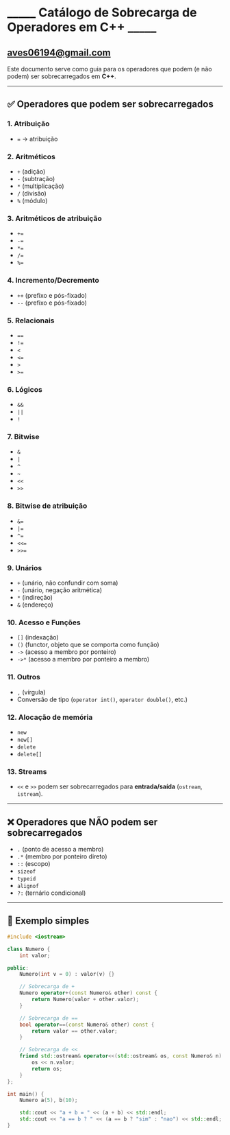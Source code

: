 # _____ Catálogo de Sobrecarga de Operadores em C++ _____
## aves06194@gmail.com

Este documento serve como guia para os operadores que podem (e não podem) ser sobrecarregados em **C++**.

---

## ✅ Operadores que podem ser sobrecarregados

### 1. Atribuição
- `=` → atribuição

### 2. Aritméticos
- `+` (adição)
- `-` (subtração)
- `*` (multiplicação)
- `/` (divisão)
- `%` (módulo)

### 3. Aritméticos de atribuição
- `+=`
- `-=`
- `*=`
- `/=`
- `%=`

### 4. Incremento/Decremento
- `++` (prefixo e pós-fixado)
- `--` (prefixo e pós-fixado)

### 5. Relacionais
- `==`
- `!=`
- `<`
- `<=`
- `>`
- `>=`

### 6. Lógicos
- `&&`
- `||`
- `!`

### 7. Bitwise
- `&`
- `|`
- `^`
- `~`
- `<<`
- `>>`

### 8. Bitwise de atribuição
- `&=`
- `|=`
- `^=`
- `<<=`
- `>>=`

### 9. Unários
- `+` (unário, não confundir com soma)
- `-` (unário, negação aritmética)
- `*` (indireção)
- `&` (endereço)

### 10. Acesso e Funções
- `[]` (indexação)
- `()` (functor, objeto que se comporta como função)
- `->` (acesso a membro por ponteiro)
- `->*` (acesso a membro por ponteiro a membro)

### 11. Outros
- `,` (vírgula)
- Conversão de tipo (`operator int()`, `operator double()`, etc.)

### 12. Alocação de memória
- `new`
- `new[]`
- `delete`
- `delete[]`

### 13. Streams
- `<<` e `>>` podem ser sobrecarregados para **entrada/saída** (`ostream`, `istream`).

---

## ❌ Operadores que **NÃO podem** ser sobrecarregados

- `.` (ponto de acesso a membro)
- `.*` (membro por ponteiro direto)
- `::` (escopo)
- `sizeof`
- `typeid`
- `alignof`
- `?:` (ternário condicional)

---

## 📌 Exemplo simples

```cpp
#include <iostream>

class Numero {
    int valor;

public:
    Numero(int v = 0) : valor(v) {}

    // Sobrecarga de +
    Numero operator+(const Numero& other) const {
        return Numero(valor + other.valor);
    }

    // Sobrecarga de ==
    bool operator==(const Numero& other) const {
        return valor == other.valor;
    }

    // Sobrecarga de <<
    friend std::ostream& operator<<(std::ostream& os, const Numero& n) {
        os << n.valor;
        return os;
    }
};

int main() {
    Numero a(5), b(10);

    std::cout << "a + b = " << (a + b) << std::endl;
    std::cout << "a == b ? " << (a == b ? "sim" : "nao") << std::endl;
}
